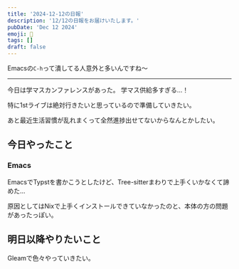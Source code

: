 ```yaml
---
title: '2024-12-12の日報'
description: '12/12の日報をお届けいたします。'
pubDate: 'Dec 12 2024'
emoji: 🦊
tags: []
draft: false
---
```


Emacsの`C-h`って潰してる人意外と多いんですね〜

---

今日は学マスカンファレンスがあった。 学マス供給多すぎる...！

特に1stライブは絶対行きたいと思っているので準備していきたい。

あと最近生活習慣が乱れまくって全然進捗出せてないからなんとかしたい。

## 今日やったこと

### Emacs

EmacsでTypstを書かこうとしたけど、Tree-sitterまわりで上手くいかなくて諦めた...

原因としてはNixで上手くインストールできていなかったのと、本体の方の問題があったっぽい。

## 明日以降やりたいこと

Gleamで色々やっていきたい。
